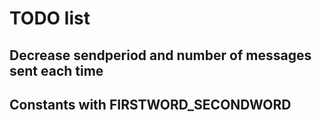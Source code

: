 # TODO list
## Decrease sendperiod and number of messages sent each time
## Constants with FIRSTWORD_SECONDWORD